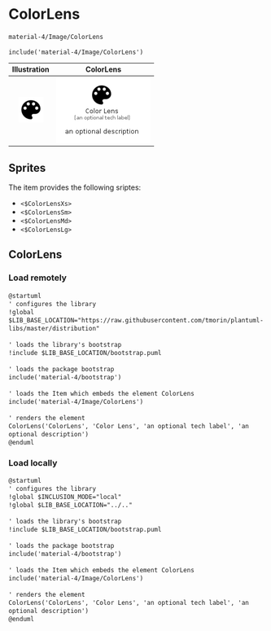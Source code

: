 # ColorLens


```text
material-4/Image/ColorLens
```

```text
include('material-4/Image/ColorLens')
```



| Illustration | ColorLens |
| :---: | :---: |
| ![illustration for Illustration](../../material-4/Image/ColorLens.png) | ![illustration for ColorLens](../../material-4/Image/ColorLens.Local.png) |



## Sprites
The item provides the following sriptes:

- `<$ColorLensXs>`
- `<$ColorLensSm>`
- `<$ColorLensMd>`
- `<$ColorLensLg>`





## ColorLens

### Load remotely
```plantuml
@startuml
' configures the library
!global $LIB_BASE_LOCATION="https://raw.githubusercontent.com/tmorin/plantuml-libs/master/distribution"

' loads the library's bootstrap
!include $LIB_BASE_LOCATION/bootstrap.puml

' loads the package bootstrap
include('material-4/bootstrap')

' loads the Item which embeds the element ColorLens
include('material-4/Image/ColorLens')

' renders the element
ColorLens('ColorLens', 'Color Lens', 'an optional tech label', 'an optional description')
@enduml
```

### Load locally
```plantuml
@startuml
' configures the library
!global $INCLUSION_MODE="local"
!global $LIB_BASE_LOCATION="../.."

' loads the library's bootstrap
!include $LIB_BASE_LOCATION/bootstrap.puml

' loads the package bootstrap
include('material-4/bootstrap')

' loads the Item which embeds the element ColorLens
include('material-4/Image/ColorLens')

' renders the element
ColorLens('ColorLens', 'Color Lens', 'an optional tech label', 'an optional description')
@enduml
```

